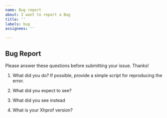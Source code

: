 ```yaml
---
name: Bug report
about: I want to report a Bug
title: ''
labels: bug
assignees: ''

---
```


## Bug Report

Please answer these questions before submitting your issue. Thanks!

1. What did you do? If possible, provide a simple script for reproducing the error.


2. What did you expect to see?


3. What did you see instead

4. What is your Xhprof version?
